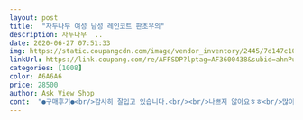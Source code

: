 ```yaml
---
layout: post 
title:  "자두나무 여성 남성 레인코트 판초우의" 
description: 자두나무  ..
date: 2020-06-27 07:51:33 
img: https://static.coupangcdn.com/image/vendor_inventory/2445/7d147c1075033b5ed81001564328471235d9dc37158315cb3cad4d7b57f8.jpg 
linkUrl: https://link.coupang.com/re/AFFSDP?lptag=AF3600438&subid=ahnPublicAsk&pageKey=226956835&itemId=719207791&vendorItemId=4819665118&traceid=V0-113-fc0c40c0a8b8e5b1 
categories: [1008] 
color: A6A6A6 
price: 28500 
author: Ask View Shop 
cont:  "●구매후기●<br/>감사히 잘입고 있습니다.<br/><br/>나쁘지 않아요ㅎㅎ<br/>많이파세요<br/>밸트는 안하고 입어야 더 좋구요<br/>안개비 올때 입고 공치기 편하고<br/>입을때마다 예쁘고 좋다는소리 많이 들어요.<br/><br/>" 
---
```

